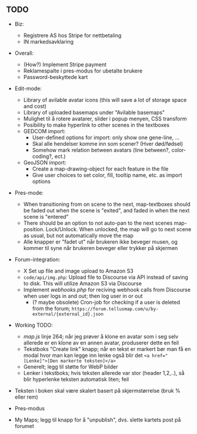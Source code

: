 ## TODO

- Biz:
	* Registrere AS hos Stripe for nettbetaling
	* IN markedsavklaring


- Overall:
	* (How?) Implement Stripe payment
	* Reklamespalte i pres-modus for ubetalte brukere
	* Password-beskyttede kart
- Edit-mode:
	* Library of avilable avatar icons (this will save a lot of storage space and cost)
	* Library of uploaded basemaps under "Avilable basemaps"
	* Mulighet til å rotere avatarer, slider i popup menyen, CSS transform
	* Posibility to make hyperlink to other scenes in the textboxes
	* GEDCOM import:
		- User-defined options for import: only show one gene-line, ...
		- Skal alle hendelser komme inn som scener? (Hver død/fødsel)
		- Somehow mark relation between avatars (line between?, color-coding?, ect.)
	* GeoJSON import:
		- Create a map-drawing-object for each feature in the file
		- Give user choices to set color, fill, tooltip name, etc. as import options
- Pres-mode:
	* When transitioning from on scene to the next, map-textboxes should be faded out when the scene is "exited", and faded in when the next scene is "entered"
	* There should be an option to not auto-pan to the next scenes map-position. Lock/Unlock. When unlocked, the map will go to next scene as usual, but not automatically move the map
	* Alle knapper er "fadet ut" når brukeren ikke beveger musen, og kommer til syne når brukeren beveger eller trykker på skjermen
- Forum-integration:
	* X Set up file and image upload to Amazon S3
	* `code/api/img.php`: Upload file to Discourse via API instead of saving to disk. This will utilize Amazon S3 via Discourse
	* Implement *webhooks.php* for reciving webhook calls from Discourse when user logs in and out; then log user in or out
		- (? maybe obsolete) Cron-job for checking if a user is deleted from the forum; `https://forum.tellusmap.com/u/by-external/{external_id}.json`


- Working TODO:
	* *map.js* linje 264; når jeg prøver å klone en avatar som i seg selv allerede er en klone av en annen avatar, produserer dette en feil
	* Tekstboks "Create link" knapp; når en tekst er markert bør man få en modal hvor man kan legge inn lenke også blir det `<a href="[Lenke]">[Den markerte teksten]</a>`
	* Generelt; legg til støtte for WebP bilder
	* Lenker i tekstboks; hvis teksten allerede var stor (header 1,2,..), så blir hyperlenke teksten automatisk liten; feil













- Teksten i boken skal være skalert basert på skjermstørrelse (bruk % eller rem)
- Pres-modus
- My Maps; legg til knapp for å "unpublish", dvs. slette kartets post på forumet
